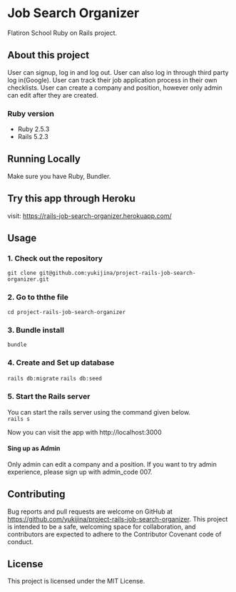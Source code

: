 # Job Search Organizer

Flatiron School Ruby on Rails project.

## About this project
User can signup, log in and log out. User can also log in through third party log in(Google).
User can track their job application process in their own checklists.
User can create a company and position, however only admin can edit after they are created.


### Ruby version
- Ruby 2.5.3
- Rails 5.2.3

## Running Locally
Make sure you have Ruby, Bundler.

## Try this app through Heroku
visit: https://rails-job-search-organizer.herokuapp.com/

## Usage
### 1. Check out the repository
`git clone git@github.com:yukijina/project-rails-job-search-organizer.git`

### 2. Go to ththe file
`cd project-rails-job-search-organizer`

### 3. Bundle install
`bundle`

### 4. Create and Set up database
`rails db:migrate`
`rails db:seed`

### 5. Start the Rails server
You can start the rails server using the command given below.  
`rails s`

Now you can visit the app with http://localhost:3000

#### Sing up as Admin
Only admin can edit a company and a position.
If you want to try admin experience, please sign up with admin_code 007.

## Contributing
Bug reports and pull requests are welcome on GitHub at https://github.com/yukijina/project-rails-job-search-organizer. This project is intended to be a safe, welcoming space for collaboration, and contributors are expected to adhere to the Contributor Covenant code of conduct.

## License
This project is licensed under the MIT License.
